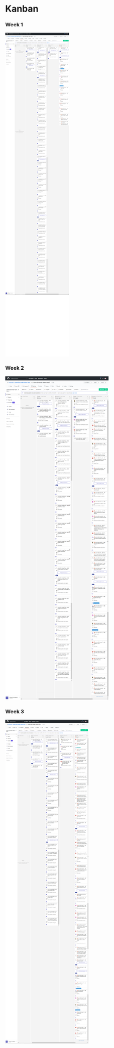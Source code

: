 # Kanban

### Week 1
![Week 1](Kanban/kanban_10-8.png)

### Week 2
![Week 2](Kanban/Kanban_10_25.png)

### Week 3
![Week 3](Kanban/kanban_10-29.png)
